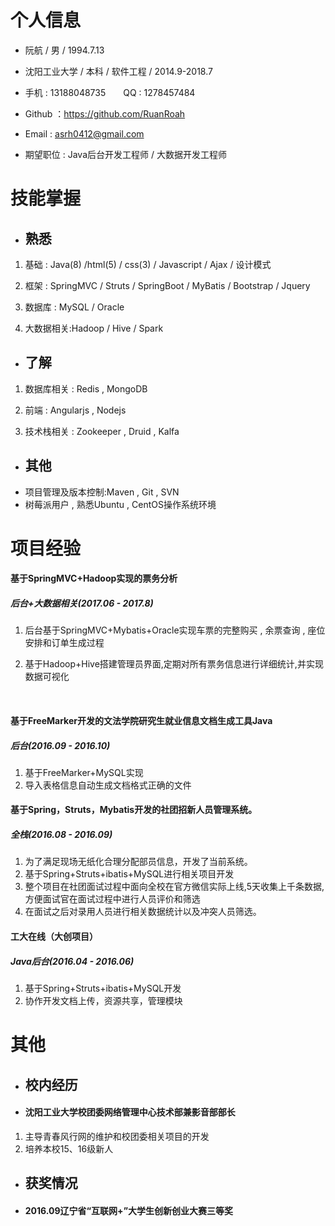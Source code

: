 # 个人信息
- 阮航 / 男 / 1994.7.13

- 沈阳工业大学 / 本科 / 软件工程 / 2014.9-2018.7

- 手机 : 13188048735　　QQ : 1278457484

- Github ：https://github.com/RuanRoah

- Email : asrh0412@gmail.com

- 期望职位 : Java后台开发工程师 / 大数据开发工程师

# 技能掌握
- ## 熟悉
1. 基础 : Java(8) /html(5) / css(3) / Javascript / Ajax / 设计模式

2. 框架 : SpringMVC / Struts / SpringBoot / MyBatis / Bootstrap / Jquery

3. 数据库 : MySQL / Oracle

4. 大数据相关:Hadoop / Hive / Spark

- ## 了解
1. 数据库相关 : Redis , MongoDB

2. 前端 : Angularjs , Nodejs

3. 技术栈相关 : Zookeeper , Druid , Kalfa

- ## 其他
- 项目管理及版本控制:Maven , Git , SVN
- 树莓派用户 , 熟悉Ubuntu , CentOS操作系统环境


# 项目经验

#### 基于SpringMVC+Hadoop实现的票务分析
##### 后台+大数据相关(2017.06 - 2017.8)
1. 后台基于SpringMVC+Mybatis+Oracle实现车票的完整购买 , 余票查询 , 座位安排和订单生成过程

2. 基于Hadoop+Hive搭建管理员界面,定期对所有票务信息进行详细统计,并实现数据可视化

   ​

#### 基于FreeMarker开发的文法学院研究生就业信息文档生成工具Java
##### 后台(2016.09 - 2016.10)
1. 基于FreeMarker+MySQL实现
2. 导入表格信息自动生成文档格式正确的文件
#### 基于Spring，Struts，Mybatis开发的社团招新人员管理系统。
##### 全栈(2016.08 - 2016.09)
1. 为了满足现场无纸化合理分配部员信息，开发了当前系统。
2. 基于Spring+Struts+ibatis+MySQL进行相关项目开发
3. 整个项目在社团面试过程中面向全校在官方微信实际上线,5天收集上千条数据,方便面试官在面试过程中进行人员评价和筛选
4. 在面试之后对录用人员进行相关数据统计以及冲突人员筛选。
####  工大在线（大创项目）
##### Java后台(2016.04 - 2016.06)
1. 基于Spring+Struts+ibatis+MySQL开发
2. 协作开发文档上传，资源共享，管理模块

# 其他
- ## 校内经历
- #### 沈阳工业大学校团委网络管理中心技术部兼影音部部长
1. 主导青春风行网的维护和校团委相关项目的开发
2. 培养本校15、16级新人

- ## 获奖情况
- #### 2016.09辽宁省“互联网+”大学生创新创业大赛三等奖
